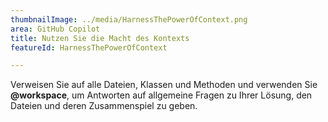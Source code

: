 ```yaml
---
thumbnailImage: ../media/HarnessThePowerOfContext.png
area: GitHub Copilot
title: Nutzen Sie die Macht des Kontexts
featureId: HarnessThePowerOfContext

---
```



Verweisen Sie auf alle Dateien, Klassen und Methoden und verwenden Sie **@workspace**, um Antworten auf allgemeine Fragen zu Ihrer Lösung, den Dateien und deren Zusammenspiel zu geben.

